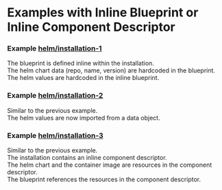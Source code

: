 # Examples with Inline Blueprint or Inline Component Descriptor

### Example [helm/installation-1](helm/installation-1)

The blueprint is defined inline within the installation.  
The helm chart data (repo, name, version) are hardcoded in the blueprint.  
The helm values are hardcoded in the inline blueprint.

### Example [helm/installation-2](helm/installation-2)

Similar to the previous example.  
The helm values are now imported from a data object.

### Example [helm/installation-3](helm/installation-3)

Similar to the previous example.  
The installation contains an inline component descriptor.  
The helm chart and the container image are resources in the component descriptor.  
The blueprint references the resources in the component descriptor.
